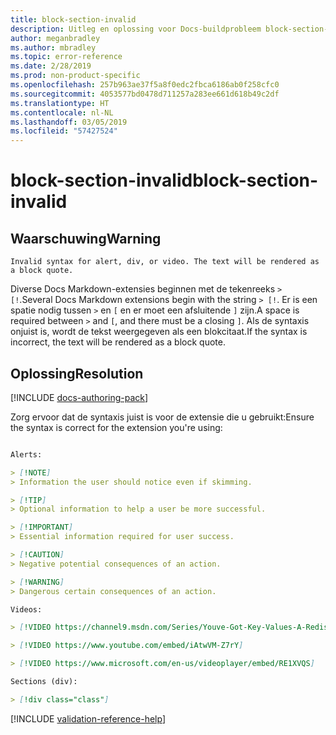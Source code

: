```yaml
---
title: block-section-invalid
description: Uitleg en oplossing voor Docs-buildprobleem block-section-invalid
author: meganbradley
ms.author: mbradley
ms.topic: error-reference
ms.date: 2/28/2019
ms.prod: non-product-specific
ms.openlocfilehash: 257b963ae37f5a8f0edc2fbca6186ab0f258cfc0
ms.sourcegitcommit: 4053577bd0478d711257a283ee661d618b49c2df
ms.translationtype: HT
ms.contentlocale: nl-NL
ms.lasthandoff: 03/05/2019
ms.locfileid: "57427524"
---
```

# <a name="block-section-invalid"></a><span data-ttu-id="8e82f-103">block-section-invalid</span><span class="sxs-lookup"><span data-stu-id="8e82f-103">block-section-invalid</span></span>

## <a name="warning"></a><span data-ttu-id="8e82f-104">Waarschuwing</span><span class="sxs-lookup"><span data-stu-id="8e82f-104">Warning</span></span>

`Invalid syntax for alert, div, or video. The text will be rendered as a block quote.`

<span data-ttu-id="8e82f-105">Diverse Docs Markdown-extensies beginnen met de tekenreeks `> [!`.</span><span class="sxs-lookup"><span data-stu-id="8e82f-105">Several Docs Markdown extensions begin with the string `> [!`.</span></span> <span data-ttu-id="8e82f-106">Er is een spatie nodig tussen `>` en `[` en er moet een afsluitende `]` zijn.</span><span class="sxs-lookup"><span data-stu-id="8e82f-106">A space is required between `>` and `[`, and there must be a closing `]`.</span></span> <span data-ttu-id="8e82f-107">Als de syntaxis onjuist is, wordt de tekst weergegeven als een blokcitaat.</span><span class="sxs-lookup"><span data-stu-id="8e82f-107">If the syntax is incorrect, the text will be rendered as a block quote.</span></span>

## <a name="resolution"></a><span data-ttu-id="8e82f-108">Oplossing</span><span class="sxs-lookup"><span data-stu-id="8e82f-108">Resolution</span></span>

[!INCLUDE [docs-authoring-pack](includes/docs-authoring-pack.md)]

<span data-ttu-id="8e82f-109">Zorg ervoor dat de syntaxis juist is voor de extensie die u gebruikt:</span><span class="sxs-lookup"><span data-stu-id="8e82f-109">Ensure the syntax is correct for the extension you're using:</span></span>

```markdown

Alerts:

> [!NOTE]
> Information the user should notice even if skimming.

> [!TIP]
> Optional information to help a user be more successful.

> [!IMPORTANT]
> Essential information required for user success.

> [!CAUTION]
> Negative potential consequences of an action.

> [!WARNING]
> Dangerous certain consequences of an action.

Videos:

> [!VIDEO https://channel9.msdn.com/Series/Youve-Got-Key-Values-A-Redis-Jump-Start/03/player]

> [!VIDEO https://www.youtube.com/embed/iAtwVM-Z7rY]

> [!VIDEO https://www.microsoft.com/en-us/videoplayer/embed/RE1XVQS]

Sections (div):

> [!div class="class"]

```


<!--make sure to add this file to your includes folder and verify the path-->
[!INCLUDE [validation-reference-help](includes/validation-reference-help.md)]
